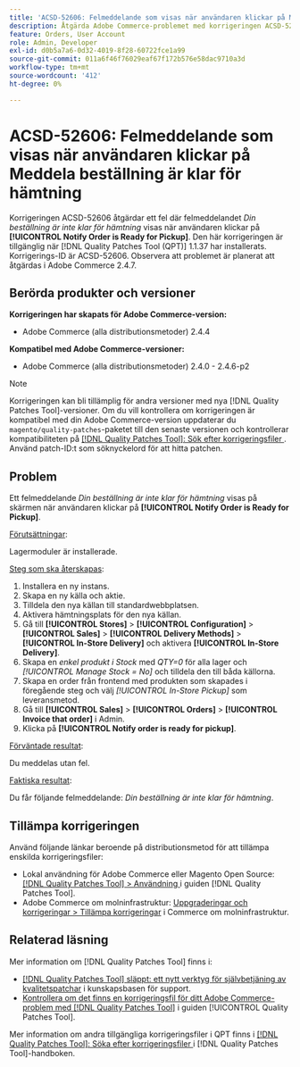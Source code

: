 ```yaml
---
title: 'ACSD-52606: Felmeddelande som visas när användaren klickar på Meddela beställning är klar för hämtning'
description: Åtgärda Adobe Commerce-problemet med korrigeringen ACSD-52606 där ett felmeddelande visas när användaren klickar på **[!UICONTROL Notify Order is Ready for Pickup]**.
feature: Orders, User Account
role: Admin, Developer
exl-id: d0b5a7a6-0d32-4019-8f28-60722fce1a99
source-git-commit: 011a6f46f76029eaf67f172b576e58dac9710a3d
workflow-type: tm+mt
source-wordcount: '412'
ht-degree: 0%

---
```


# ACSD-52606: Felmeddelande som visas när användaren klickar på Meddela beställning är klar för hämtning

Korrigeringen ACSD-52606 åtgärdar ett fel där felmeddelandet *Din beställning är inte klar för hämtning* visas när användaren klickar på **[!UICONTROL Notify Order is Ready for Pickup]**. Den här korrigeringen är tillgänglig när [!DNL Quality Patches Tool (QPT)] 1.1.37 har installerats. Korrigerings-ID är ACSD-52606. Observera att problemet är planerat att åtgärdas i Adobe Commerce 2.4.7.

## Berörda produkter och versioner

**Korrigeringen har skapats för Adobe Commerce-version:**

* Adobe Commerce (alla distributionsmetoder) 2.4.4

**Kompatibel med Adobe Commerce-versioner:**

* Adobe Commerce (alla distributionsmetoder) 2.4.0 - 2.4.6-p2

>[!NOTE]
>
>Korrigeringen kan bli tillämplig för andra versioner med nya [!DNL Quality Patches Tool]-versioner. Om du vill kontrollera om korrigeringen är kompatibel med din Adobe Commerce-version uppdaterar du `magento/quality-patches`-paketet till den senaste versionen och kontrollerar kompatibiliteten på [[!DNL Quality Patches Tool]: Sök efter korrigeringsfiler ](https://experienceleague.adobe.com/tools/commerce-quality-patches/index.html). Använd patch-ID:t som söknyckelord för att hitta patchen.

## Problem

Ett felmeddelande *Din beställning är inte klar för hämtning* visas på skärmen när användaren klickar på **[!UICONTROL Notify Order is Ready for Pickup]**.

<u>Förutsättningar</u>:

Lagermoduler är installerade.

<u>Steg som ska återskapas</u>:

1. Installera en ny instans.
1. Skapa en ny källa och aktie.
1. Tilldela den nya källan till standardwebbplatsen.
1. Aktivera hämtningsplats för den nya källan.
1. Gå till **[!UICONTROL Stores]** > **[!UICONTROL Configuration]** > **[!UICONTROL Sales]** > **[!UICONTROL Delivery Methods]** > **[!UICONTROL In-Store Delivery]** och aktivera **[!UICONTROL In-Store Delivery]**.
1. Skapa en *enkel produkt i Stock* med *QTY=0* för alla lager och *[!UICONTROL Manage Stock = No]* och tilldela den till båda källorna.
1. Skapa en order från frontend med produkten som skapades i föregående steg och välj *[!UICONTROL In-Store Pickup]* som leveransmetod.
1. Gå till **[!UICONTROL Sales]** > **[!UICONTROL Orders]** > **[!UICONTROL Invoice that order]** i Admin.
1. Klicka på **[!UICONTROL Notify order is ready for pickup]**.

<u>Förväntade resultat</u>:

Du meddelas utan fel.

<u>Faktiska resultat</u>:

Du får följande felmeddelande: *Din beställning är inte klar för hämtning*.

## Tillämpa korrigeringen

Använd följande länkar beroende på distributionsmetod för att tillämpa enskilda korrigeringsfiler:

* Lokal användning för Adobe Commerce eller Magento Open Source: [[!DNL Quality Patches Tool] > Användning ](/help/tools/quality-patches-tool/usage.md) i guiden [!DNL Quality Patches Tool].
* Adobe Commerce om molninfrastruktur: [Uppgraderingar och korrigeringar > Tillämpa korrigeringar](https://experienceleague.adobe.com/docs/commerce-cloud-service/user-guide/develop/upgrade/apply-patches.html) i Commerce om molninfrastruktur.

## Relaterad läsning

Mer information om [!DNL Quality Patches Tool] finns i:

* [[!DNL Quality Patches Tool] släppt: ett nytt verktyg för självbetjäning av kvalitetspatchar](https://experienceleague.adobe.com/en/docs/commerce-operations/tools/quality-patches-tool/quality-patches-tool-to-self-serve-quality-patches) i kunskapsbasen för support.
* [Kontrollera om det finns en korrigeringsfil för ditt Adobe Commerce-problem med  [!DNL Quality Patches Tool]](/help/tools/quality-patches-tool/patches-available-in-qpt/check-patch-for-magento-issue-with-magento-quality-patches.md) i guiden [!UICONTROL Quality Patches Tool].


Mer information om andra tillgängliga korrigeringsfiler i QPT finns i [[!DNL Quality Patches Tool]: Söka efter korrigeringsfiler ](https://experienceleague.adobe.com/tools/commerce-quality-patches/index.html) i [!DNL Quality Patches Tool]-handboken.
